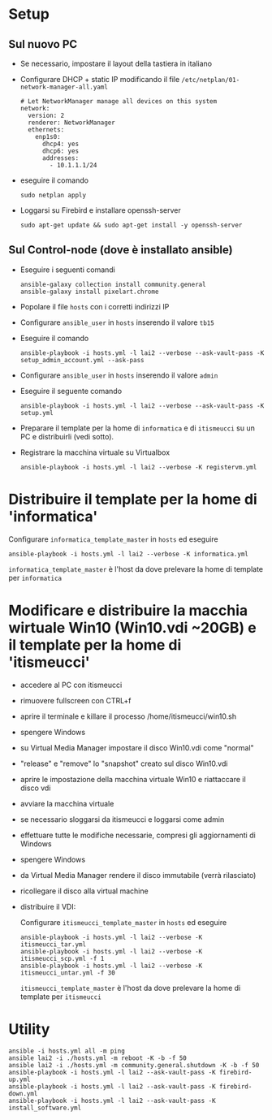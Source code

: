 
# Setup
## Sul nuovo PC

- Se necessario, impostare il layout della tastiera in italiano
- Configurare DHCP + static IP modificando il file `/etc/netplan/01-network-manager-all.yaml`

  ```
  # Let NetworkManager manage all devices on this system
  network:
    version: 2
    renderer: NetworkManager
    ethernets:
      enp1s0:
        dhcp4: yes
        dhcp6: yes
        addresses:
          - 10.1.1.1/24
  ```
- eseguire il comando
  ```
  sudo netplan apply
  ```

- Loggarsi su Firebird e installare openssh-server 
  ```
  sudo apt-get update && sudo apt-get install -y openssh-server
  ```

## Sul Control-node (dove è installato ansible)

- Eseguire i seguenti comandi
  ```
  ansible-galaxy collection install community.general
  ansible-galaxy install pixelart.chrome
  ```
- Popolare il file `hosts` con i corretti indirizzi IP
- Configurare `ansible_user` in `hosts` inserendo il valore `tb15`
- Eseguire il comando
  ```
  ansible-playbook -i hosts.yml -l lai2 --verbose --ask-vault-pass -K setup_admin_account.yml --ask-pass
  ```

- Configurare `ansible_user` in `hosts` inserendo il valore `admin`

- Eseguire il seguente comando
  ```
  ansible-playbook -i hosts.yml -l lai2 --verbose --ask-vault-pass -K setup.yml
  ```

- Preparare il template per la home di `informatica` e di `itismeucci` su un PC e distribuirli (vedi sotto).
- Registrare la macchina virtuale su Virtualbox
  ```
  ansible-playbook -i hosts.yml -l lai2 --verbose -K registervm.yml
  ```



# Distribuire il template per la home di 'informatica'

Configurare `informatica_template_master` in `hosts` ed eseguire

```
ansible-playbook -i hosts.yml -l lai2 --verbose -K informatica.yml
```

`informatica_template_master` è l'host da dove prelevare la home di template per `informatica`

# Modificare e distribuire la macchia wirtuale Win10 (Win10.vdi ~20GB) e il template per la home di 'itismeucci'

- accedere al PC con itismeucci
- rimuovere fullscreen con CTRL+f
- aprire il terminale e killare il processo /home/itismeucci/win10.sh
- spengere Windows
- su Virtual Media Manager impostare il disco Win10.vdi come "normal"
- "release" e "remove" lo "snapshot" creato sul disco Win10.vdi
- aprire le impostazione della macchina virtuale Win10 e riattaccare il disco vdi
- avviare la macchina virtuale
- se necessario sloggarsi da itismeucci e loggarsi come admin
- effettuare tutte le modifiche necessarie, compresi gli aggiornamenti di Windows
- spengere Windows
- da Virtual Media Manager rendere il disco immutabile (verrà rilasciato)
- ricollegare il disco alla virtual machine
- distribuire il VDI:

  Configurare `itismeucci_template_master` in `hosts` ed eseguire
  ```
  ansible-playbook -i hosts.yml -l lai2 --verbose -K itismeucci_tar.yml
  ansible-playbook -i hosts.yml -l lai2 --verbose -K itismeucci_scp.yml -f 1
  ansible-playbook -i hosts.yml -l lai2 --verbose -K itismeucci_untar.yml -f 30
  ```

  `itismeucci_template_master` è l'host da dove prelevare la home di template per `itismeucci`

# Utility
```
ansible -i hosts.yml all -m ping
ansible lai2 -i ./hosts.yml -m reboot -K -b -f 50
ansible lai2 -i ./hosts.yml -m community.general.shutdown -K -b -f 50
ansible-playbook -i hosts.yml -l lai2 --ask-vault-pass -K firebird-up.yml
ansible-playbook -i hosts.yml -l lai2 --ask-vault-pass -K firebird-down.yml
ansible-playbook -i hosts.yml -l lai2 --ask-vault-pass -K install_software.yml

```
